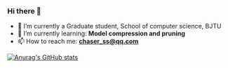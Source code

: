 ### Hi there 👋


- 🔭 I’m currently a Graduate student, School of computer science, BJTU
- 🌱 I’m currently learning: **Model compression and pruning**
- 📫 How to reach me: **chaser_ss@qq.com**

[![Anurag's GitHub stats](https://github-readme-stats.vercel.app/api?username=syswyl&show_icons=true)](https://github.com/anuraghazra/github-readme-stats)


